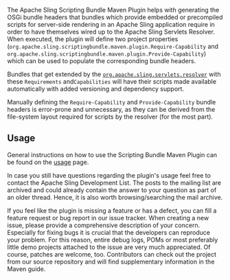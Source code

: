 The Apache Sling Scripting Bundle Maven Plugin helps with generating the OSGi bundle
headers that bundles which provide embedded or precompiled scripts for server-side
rendering in an Apache Sling application require in order to have themselves wired up to the
Apache Sling Servlets Resolver.  When executed, the plugin will define two project properties
(`org.apache.sling.scriptingbundle.maven.plugin.Require-Capability` and
`org.apache.sling.scriptingbundle.maven.plugin.Provide-Capability`) which can be used to
populate the corresponding bundle headers.

Bundles that get extended by the
[`org.apache.sling.servlets.resolver`](https://github.com/apache/sling-org-apache-sling-servlets-resolver)
with these `Requirements` and`Capabilities` will have their scripts made available automatically with added
versioning and dependency support.

Manually defining the `Require-Capability` and `Provide-Capability` bundle headers is error-prone and unnecessary,
as they can be derived from the file-system layout required for scripts by the resolver (for the most part).

## Usage
General instructions on how to use the Scripting Bundle Maven Plugin can be found on the
[usage](usage.html) page.

In case you still have questions regarding the plugin's usage feel free to contact the
Apache Sling Development List. The posts to the mailing list are archived and could
already contain the answer to your question as part of an older thread. Hence, it is also
worth browsing/searching the mail archive.

If you feel like the plugin is missing a feature or has a defect, you can fill a feature
request or bug report in our issue tracker. When creating a new issue, please provide a
comprehensive description of your concern. Especially for fixing bugs it is crucial that the
developers can reproduce your problem. For this reason, entire debug logs, POMs or most
preferably little demo projects attached to the issue are very much appreciated. Of course,
patches are welcome, too. Contributors can check out the project from our source repository
and will find supplementary information in the Maven guide.

